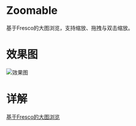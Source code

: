 # Zoomable
基于Fresco的大图浏览，支持缩放、拖拽与双击缩放。

# 效果图

![效果图](https://github.com/idisfkj/Zoomable/raw/master/images/zoomable.gif)

# 详解

[基于Fresco的大图浏览](https://idisfkj.github.io/2017/03/05/%E5%9F%BA%E4%BA%8EFresco%E7%9A%84%E5%A4%A7%E5%9B%BE%E6%B5%8F%E8%A7%88/)
